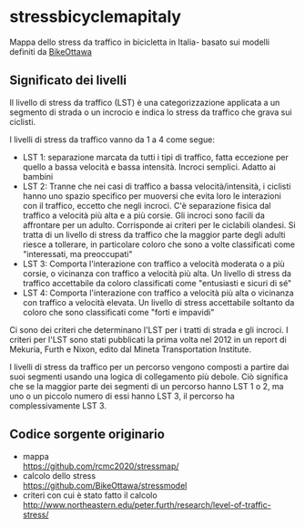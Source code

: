 # stressbicyclemapitaly

Mappa dello stress da traffico in bicicletta in Italia- basato sui modelli definiti da [BikeOttawa](https://github.com/BikeOttawa)

## Significato dei livelli

Il livello di stress da traffico (LST) è una categorizzazione applicata a un segmento di strada o un incrocio e indica lo stress da traffico che grava sui ciclisti. 

I livelli di stress da traffico vanno da 1 a 4 come segue:

* LST 1: separazione marcata da tutti i tipi di traffico, fatta eccezione per quello a bassa velocità e bassa intensità. Incroci semplici. Adatto ai bambini
* LST 2: Tranne che nei casi di traffico a bassa velocità/intensità, i ciclisti hanno uno spazio specifico per muoversi che evita loro le interazioni con il traffico, eccetto che negli incroci. C'è separazione fisica dal traffico a velocità più alta e a più corsie. Gli incroci sono facili da affrontare per un adulto. Corrisponde ai criteri per le ciclabili olandesi. Si tratta di un livello di stress da traffico che la maggior parte degli adulti riesce a tollerare, in particolare coloro che sono a volte classificati come "interessati, ma preoccupati"
* LST 3: Comporta l'interazione con traffico a velocità moderata o a più corsie, o vicinanza con traffico a velocità più alta. Un livello di stress da traffico accettabile da coloro classificati come "entusiasti e sicuri di sé"
* LST 4: Comporta l'interazione con traffico a velocità più alta o vicinanza con traffico a velocità elevata. Un livello di stress accettabile soltanto da coloro che sono classificati come "forti e impavidi"

Ci sono dei criteri che determinano l'LST per i tratti di strada e gli incroci. I criteri per l'LST sono stati pubblicati la prima volta nel 2012 in un report di Mekuria, Furth e Nixon, edito dal Mineta Transportation Institute.

I livelli di stress da traffico per un percorso vengono composti a partire dai suoi segmenti usando una logica di collegamento più debole. Ciò significa che se la maggior parte dei segmenti di un percorso hanno LST 1 o 2, ma uno o un piccolo numero di essi hanno LST 3, il percorso ha complessivamente LST 3.

## Codice sorgente originario
- mappa<br/>https://github.com/rcmc2020/stressmap/
- calcolo dello stress<br/>https://github.com/BikeOttawa/stressmodel
- criteri con cui è stato fatto il calcolo<br/>http://www.northeastern.edu/peter.furth/research/level-of-traffic-stress/
